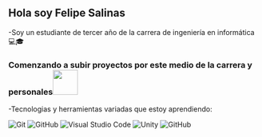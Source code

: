 ## Hola soy Felipe Salinas 
-Soy un estudiante de tercer año de la carrera de ingeniería en informática 💻🎓
### Comenzando a subir proyectos por este medio de la carrera y personales<img src="https://media.giphy.com/media/VgCDAzcKvsR6OM0uWg/giphy.gif" width="50">
-Tecnologias y herramientas variadas que estoy aprendiendo:

![Git](https://img.shields.io/badge/-Git-222222?style=flat&logo=git&logoColor=F05032)
![GitHub](https://img.shields.io/badge/-GitHub-222222?style=flat&logo=github&logoColor=white&logoColor=0052CC)
![Visual Studio Code](https://img.shields.io/badge/-VSCode-222222?style=flat&logo=visual-studio-code&logoColor=007ACC)
![Unity](https://img.shields.io/badge/-Unity-222222?style=flat&logo=Unity&logoColor=white&logoColor=0052CC)
![GitHub](https://img.shields.io/badge/-Bootstrap-222222?style=flat&logo=Bootstrap&logoColor=white&logoColor=0052CC)







